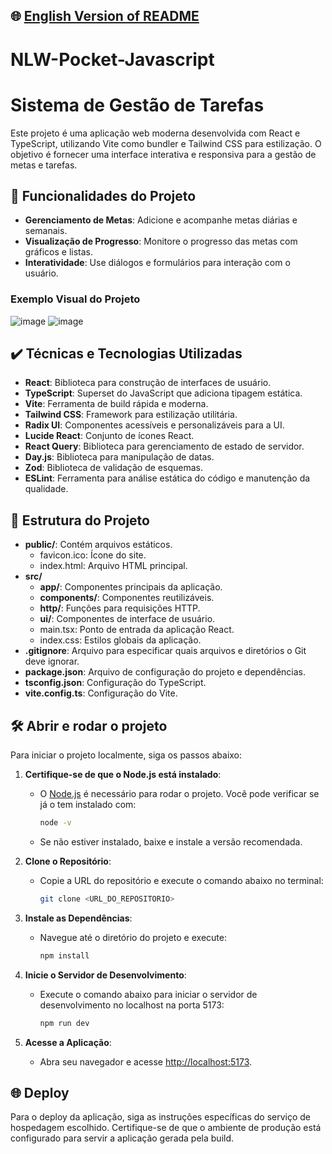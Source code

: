 ## 🌐 [English Version of README](README_EN.md)

# NLW-Pocket-Javascript
# Sistema de Gestão de Tarefas

Este projeto é uma aplicação web moderna desenvolvida com React e TypeScript, utilizando Vite como bundler e Tailwind CSS para estilização. O objetivo é fornecer uma interface interativa e responsiva para a gestão de metas e tarefas.

## 🔨 Funcionalidades do Projeto

- **Gerenciamento de Metas**: Adicione e acompanhe metas diárias e semanais.
- **Visualização de Progresso**: Monitore o progresso das metas com gráficos e listas.
- **Interatividade**: Use diálogos e formulários para interação com o usuário.

### Exemplo Visual do Projeto

![image](https://github.com/user-attachments/assets/780424d8-b64f-4fec-a63f-597b77656478)
![image](https://github.com/user-attachments/assets/0e53f641-1796-4e31-9066-6555d91904c6)

## ✔️ Técnicas e Tecnologias Utilizadas

- **React**: Biblioteca para construção de interfaces de usuário.
- **TypeScript**: Superset do JavaScript que adiciona tipagem estática.
- **Vite**: Ferramenta de build rápida e moderna.
- **Tailwind CSS**: Framework para estilização utilitária.
- **Radix UI**: Componentes acessíveis e personalizáveis para a UI.
- **Lucide React**: Conjunto de ícones React.
- **React Query**: Biblioteca para gerenciamento de estado de servidor.
- **Day.js**: Biblioteca para manipulação de datas.
- **Zod**: Biblioteca de validação de esquemas.
- **ESLint**: Ferramenta para análise estática do código e manutenção da qualidade.

## 📁 Estrutura do Projeto

- **public/**: Contém arquivos estáticos.
    - favicon.ico: Ícone do site.
    - index.html: Arquivo HTML principal.
- **src/**
    - **app/**: Componentes principais da aplicação.
    - **components/**: Componentes reutilizáveis.
    - **http/**: Funções para requisições HTTP.
    - **ui/**: Componentes de interface de usuário.
    - main.tsx: Ponto de entrada da aplicação React.
    - index.css: Estilos globais da aplicação.
- **.gitignore**: Arquivo para especificar quais arquivos e diretórios o Git deve ignorar.
- **package.json**: Arquivo de configuração do projeto e dependências.
- **tsconfig.json**: Configuração do TypeScript.
- **vite.config.ts**: Configuração do Vite.

## 🛠️ Abrir e rodar o projeto

Para iniciar o projeto localmente, siga os passos abaixo:

1. **Certifique-se de que o Node.js está instalado**:
    - O [Node.js](https://nodejs.org/) é necessário para rodar o projeto. Você pode verificar se já o tem instalado com:

      ```bash
      node -v
      ```

    - Se não estiver instalado, baixe e instale a versão recomendada.

2. **Clone o Repositório**:
    - Copie a URL do repositório e execute o comando abaixo no terminal:

      ```bash
      git clone <URL_DO_REPOSITORIO>
      ```

3. **Instale as Dependências**:
    - Navegue até o diretório do projeto e execute:

      ```bash
      npm install
      ```

4. **Inicie o Servidor de Desenvolvimento**:
    - Execute o comando abaixo para iniciar o servidor de desenvolvimento no localhost na porta 5173:

      ```bash
      npm run dev
      ```

5. **Acesse a Aplicação**:
    - Abra seu navegador e acesse [http://localhost:5173](http://localhost:5173).

## 🌐 Deploy

Para o deploy da aplicação, siga as instruções específicas do serviço de hospedagem escolhido. Certifique-se de que o ambiente de produção está configurado para servir a aplicação gerada pela build.
